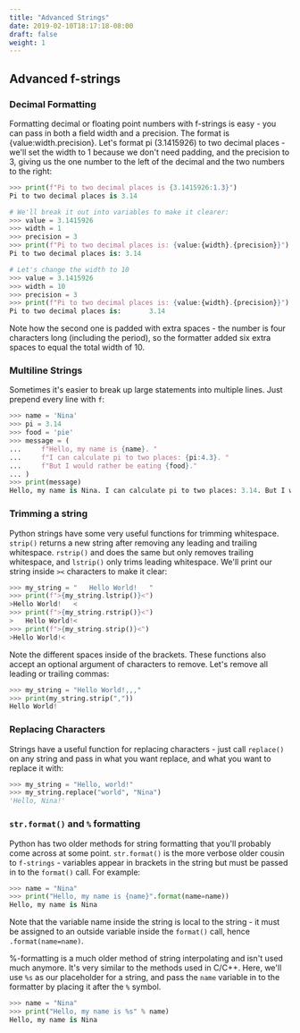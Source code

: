 ```yaml
---
title: "Advanced Strings"
date: 2019-02-10T18:17:18-08:00
draft: false
weight: 1
---
```


## Advanced f-strings

### Decimal Formatting

Formatting decimal or floating point numbers with f-strings is easy - you can pass in both a field width and a precision. The format is {value:width.precision}. Let's format pi (3.1415926) to two decimal places - we'll set the width to 1 because we don't need padding, and the precision to 3, giving us the one number to the left of the decimal and the two numbers to the right:

```python
>>> print(f"Pi to two decimal places is {3.1415926:1.3}")
Pi to two decimal places is 3.14

# We'll break it out into variables to make it clearer:
>>> value = 3.1415926
>>> width = 1
>>> precision = 3
>>> print(f"Pi to two decimal places is: {value:{width}.{precision}}")
Pi to two decimal places is: 3.14

# Let's change the width to 10
>>> value = 3.1415926
>>> width = 10
>>> precision = 3
>>> print(f"Pi to two decimal places is: {value:{width}.{precision}}")
Pi to two decimal places is:       3.14
```

Note how the second one is padded with extra spaces - the number is four characters long (including the period), so the formatter added six extra spaces to equal the total width of 10.


### Multiline Strings

Sometimes it's easier to break up large statements into multiple lines. Just prepend every line with `f`:

```python
>>> name = 'Nina'
>>> pi = 3.14
>>> food = 'pie'
>>> message = (
...     f"Hello, my name is {name}. "
...     f"I can calculate pi to two places: {pi:4.3}. "
...     f"But I would rather be eating {food}."
... )
>>> print(message)
Hello, my name is Nina. I can calculate pi to two places: 3.14. But I would rather be eating pie.
```

### Trimming a string

Python strings have some very useful functions for trimming whitespace. `strip()` returns a new string after removing any leading and trailing whitespace. `rstrip()` and does the same but only removes trailing whitespace, and `lstrip()` only trims leading whitespace. We'll print our string inside `><` characters to make it clear:

```python
>>> my_string = "   Hello World!   "
>>> print(f">{my_string.lstrip()}<")
>Hello World!   <
>>> print(f">{my_string.rstrip()}<")
>   Hello World!<
>>> print(f">{my_string.strip()}<")
>Hello World!<
```

Note the different spaces inside of the brackets. These functions also accept an optional argument of characters to remove. Let's remove all leading or trailing commas:

```python
>>> my_string = "Hello World!,,,"
>>> print(my_string.strip(","))
Hello World!
```


### Replacing Characters

Strings have a useful function for replacing characters - just call `replace()` on any string and pass in what you want replace, and what you want to replace it with:

```python
>>> my_string = "Hello, world!"
>>> my_string.replace("world", "Nina")
'Hello, Nina!'
```

### `str.format()` and `%` formatting

Python has two older methods for string formatting that you'll probably come across at some point. `str.format()` is the more verbose older cousin to `f-strings` - variables appear in brackets in the string but must be passed in to the `format()` call. For example:

```python
>>> name = "Nina"
>>> print("Hello, my name is {name}".format(name=name))
Hello, my name is Nina
```

Note that the variable name inside the string is local to the string - it must be assigned to an outside variable inside the `format()` call, hence `.format(name=name)`.

%-formatting is a much older method of string interpolating and isn't used much anymore. It's very similar to the methods used in C/C++. Here, we'll use `%s` as our placeholder for a string, and pass the `name` variable in to the formatter by placing it after the `%` symbol.

```python
>>> name = "Nina"
>>> print("Hello, my name is %s" % name)
Hello, my name is Nina
```